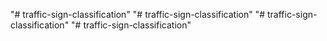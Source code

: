 "# traffic-sign-classification" 
"# traffic-sign-classification" 
"# traffic-sign-classification" 
"# traffic-sign-classification" 
